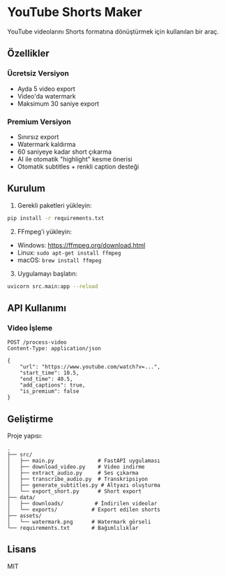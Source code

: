 # YouTube Shorts Maker

YouTube videolarını Shorts formatına dönüştürmek için kullanılan bir araç.

## Özellikler

### Ücretsiz Versiyon
- Ayda 5 video export
- Video'da watermark
- Maksimum 30 saniye export

### Premium Versiyon
- Sınırsız export
- Watermark kaldırma
- 60 saniyeye kadar short çıkarma
- AI ile otomatik "highlight" kesme önerisi
- Otomatik subtitles + renkli caption desteği

## Kurulum

1. Gerekli paketleri yükleyin:
```bash
pip install -r requirements.txt
```

2. FFmpeg'i yükleyin:
- Windows: https://ffmpeg.org/download.html
- Linux: `sudo apt-get install ffmpeg`
- macOS: `brew install ffmpeg`

3. Uygulamayı başlatın:
```bash
uvicorn src.main:app --reload
```

## API Kullanımı

### Video İşleme
```http
POST /process-video
Content-Type: application/json

{
    "url": "https://www.youtube.com/watch?v=...",
    "start_time": 10.5,
    "end_time": 40.5,
    "add_captions": true,
    "is_premium": false
}
```

## Geliştirme

Proje yapısı:
```
.
├── src/
│   ├── main.py              # FastAPI uygulaması
│   ├── download_video.py    # Video indirme
│   ├── extract_audio.py     # Ses çıkarma
│   ├── transcribe_audio.py  # Transkripsiyon
│   ├── generate_subtitles.py # Altyazı oluşturma
│   └── export_short.py      # Short export
├── data/
│   ├── downloads/          # İndirilen videolar
│   └── exports/           # Export edilen shorts
├── assets/
│   └── watermark.png      # Watermark görseli
└── requirements.txt       # Bağımlılıklar
```

## Lisans

MIT 